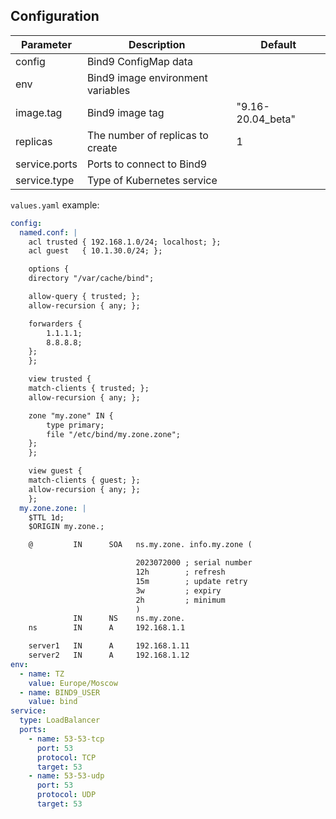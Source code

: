 ## Configuration
| Parameter | Description | Default
| --------- | ----------- | -------
| config | Bind9 ConfigMap data | 
| env | Bind9 image environment variables | 
| image.tag | Bind9 image tag | "9.16-20.04_beta"
| replicas | The number of replicas to create | 1
| service.ports | Ports to connect to Bind9 | 
| service.type | Type of Kubernetes service |

`values.yaml` example:
```yaml
config:
  named.conf: |
    acl trusted { 192.168.1.0/24; localhost; };
    acl guest   { 10.1.30.0/24; };

    options {
    directory "/var/cache/bind";

    allow-query { trusted; };
    allow-recursion { any; };

    forwarders {
        1.1.1.1;
        8.8.8.8;
    };
    };

    view trusted {
    match-clients { trusted; };
    allow-recursion { any; };

    zone "my.zone" IN {
        type primary;
        file "/etc/bind/my.zone.zone";
    };
    };

    view guest {
    match-clients { guest; };
    allow-recursion { any; };
    };  
  my.zone.zone: |
    $TTL 1d;
    $ORIGIN my.zone.;

    @         IN      SOA   ns.my.zone. info.my.zone (

                            2023072000 ; serial number
                            12h        ; refresh
                            15m        ; update retry
                            3w         ; expiry
                            2h         ; minimum
                            )
              IN      NS    ns.my.zone.
    ns        IN      A     192.168.1.1

    server1   IN      A     192.168.1.11
    server2   IN      A     192.168.1.12
env:
  - name: TZ
    value: Europe/Moscow
  - name: BIND9_USER
    value: bind
service:
  type: LoadBalancer
  ports:
    - name: 53-53-tcp
      port: 53
      protocol: TCP
      target: 53
    - name: 53-53-udp
      port: 53
      protocol: UDP
      target: 53
```